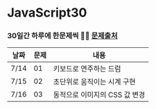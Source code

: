 # JavaScript30
### 30일간 하루에 한문제씩 👊🏻 [문제출처](https://courses.wesbos.com)

|날짜|문제|내용|
|----|----|----|
|7/14| 01 | 키보드로 연주하는 드럼|
|7/15| 02 | 초단위로 움직이는 시계 구현|
|7/16| 03| 동적으로 이미지의 CSS 값 변경|
